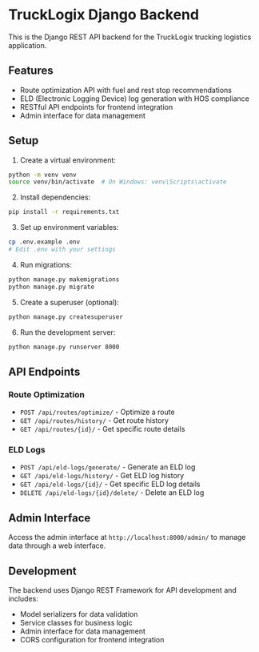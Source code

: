 # TruckLogix Django Backend

This is the Django REST API backend for the TruckLogix trucking logistics application.

## Features

- Route optimization API with fuel and rest stop recommendations
- ELD (Electronic Logging Device) log generation with HOS compliance
- RESTful API endpoints for frontend integration
- Admin interface for data management

## Setup

1. Create a virtual environment:
```bash
python -m venv venv
source venv/bin/activate  # On Windows: venv\Scripts\activate
```

2. Install dependencies:
```bash
pip install -r requirements.txt
```

3. Set up environment variables:
```bash
cp .env.example .env
# Edit .env with your settings
```

4. Run migrations:
```bash
python manage.py makemigrations
python manage.py migrate
```

5. Create a superuser (optional):
```bash
python manage.py createsuperuser
```

6. Run the development server:
```bash
python manage.py runserver 8000
```

## API Endpoints

### Route Optimization
- `POST /api/routes/optimize/` - Optimize a route
- `GET /api/routes/history/` - Get route history
- `GET /api/routes/{id}/` - Get specific route details

### ELD Logs
- `POST /api/eld-logs/generate/` - Generate an ELD log
- `GET /api/eld-logs/history/` - Get ELD log history
- `GET /api/eld-logs/{id}/` - Get specific ELD log details
- `DELETE /api/eld-logs/{id}/delete/` - Delete an ELD log

## Admin Interface

Access the admin interface at `http://localhost:8000/admin/` to manage data through a web interface.

## Development

The backend uses Django REST Framework for API development and includes:
- Model serializers for data validation
- Service classes for business logic
- Admin interface for data management
- CORS configuration for frontend integration